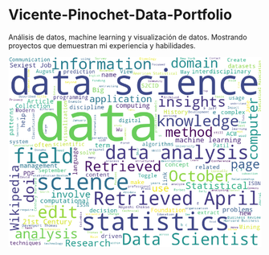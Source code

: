 # Vicente-Pinochet-Data-Portfolio
Análisis de datos, machine learning y visualización de datos. Mostrando proyectos que demuestran mi experiencia y habilidades.

![Palabras más comunes desde Wikipedia(Data Science)](./Analyzing%20Text%20about%20Data%20Science/ds_wordcloud.png)

